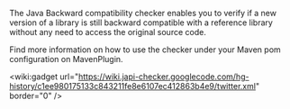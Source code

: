 The Java Backward compatibility checker enables you to verify if a new version of a library is still backward compatible with a reference library without any need to access the original source code.

Find more information on how to use the checker under your Maven pom configuration on MavenPlugin.



&lt;wiki:gadget url="https://wiki.japi-checker.googlecode.com/hg-history/c1ee980175133c843211fe8e6107ec412863b4e9/twitter.xml" border="0" /&gt;